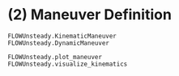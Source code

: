 # (2) Maneuver Definition
```@docs
FLOWUnsteady.KinematicManeuver
FLOWUnsteady.DynamicManeuver

FLOWUnsteady.plot_maneuver
FLOWUnsteady.visualize_kinematics
```
